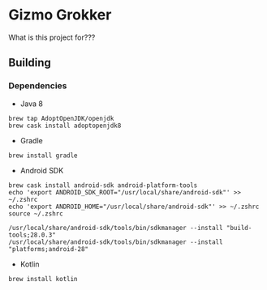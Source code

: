 # Gizmo Grokker
What is this project for???

## Building
### Dependencies
* Java 8
```shell
brew tap AdoptOpenJDK/openjdk
brew cask install adoptopenjdk8
```
* Gradle
``` shell
brew install gradle
```
* Android SDK
``` shell
brew cask install android-sdk android-platform-tools
echo 'export ANDROID_SDK_ROOT="/usr/local/share/android-sdk"' >> ~/.zshrc
echo 'export ANDROID_HOME="/usr/local/share/android-sdk"' >> ~/.zshrc
source ~/.zshrc

/usr/local/share/android-sdk/tools/bin/sdkmanager --install "build-tools;28.0.3"
/usr/local/share/android-sdk/tools/bin/sdkmanager --install "platforms;android-28"
```
* Kotlin
``` shell
brew install kotlin
```